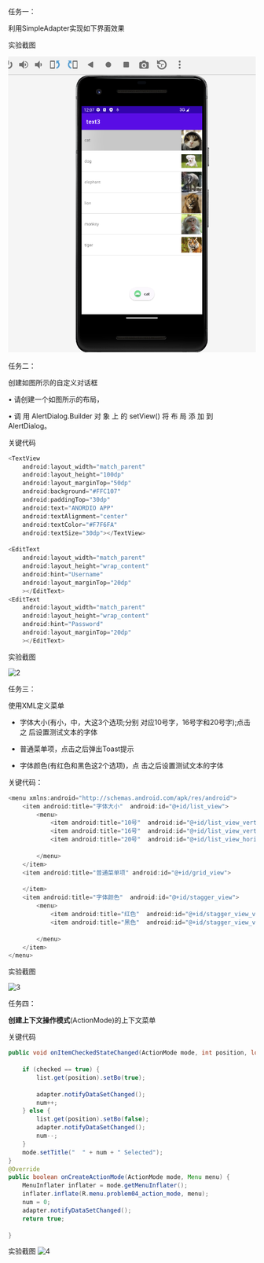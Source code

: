 任务一：

利用SimpleAdapter实现如下界面效果

实验截图

![1](https://github.com/15305966258/threeapp/blob/2166ab10c36f8f6c6bd4b607402acd9ce9662b76/imgs/1.png)

任务二：

创建如图所示的自定义对话框

• 请创建一个如图所示的布局，

• 调 用 AlertDialog.Builder 对 象 上 的 setView() 将 布 局 添 加 到 AlertDialog。

关键代码

```java
<TextView
    android:layout_width="match_parent"
    android:layout_height="100dp"
    android:layout_marginTop="50dp"
    android:background="#FFC107"
    android:paddingTop="30dp"
    android:text="ANORDIO APP"
    android:textAlignment="center"
    android:textColor="#F7F6FA"
    android:textSize="30dp"></TextView>

<EditText
    android:layout_width="match_parent"
    android:layout_height="wrap_content"
    android:hint="Username"
    android:layout_marginTop="20dp"
    ></EditText>
<EditText
    android:layout_width="match_parent"
    android:layout_height="wrap_content"
    android:hint="Password"
    android:layout_marginTop="20dp"
    ></EditText>
```

实验截图

![2](https://raw.githubusercontent.com/15305966258/threeapp/imgs/2.png)

任务三：

使用XML定义菜单

- 字体大小(有小，中，大这3个选项;分别 对应10号字，16号字和20号字);点击之 后设置测试文本的字体

- 普通菜单项，点击之后弹出Toast提示

- 字体颜色(有红色和黑色这2个选项)，点 击之后设置测试文本的字体

  

关键代码：

```java
<menu xmlns:android="http://schemas.android.com/apk/res/android">
    <item android:title="字体大小"  android:id="@+id/list_view">
        <menu>
            <item android:title="10号"  android:id="@+id/list_view_vertical_stander"/>
            <item android:title="16号"  android:id="@+id/list_view_vertical_reverse"/>
            <item android:title="20号"  android:id="@+id/list_view_horizontal_stander"/>

        </menu>
    </item>
    <item android:title="普通菜单项" android:id="@+id/grid_view">

    </item>
    <item android:title="字体颜色"  android:id="@+id/stagger_view">
        <menu>
            <item android:title="红色"  android:id="@+id/stagger_view_vertical_stander"/>
            <item android:title="黑色"  android:id="@+id/stagger_view_vertical_reverse"/>

        </menu>
    </item>
</menu>
```

实验截图

![3](https://raw.githubusercontent.com/15305966258/threeapp/imgs/3.png)

任务四：

**创建上下文操作模式**(ActionMode)的上下文菜单

关键代码

```java
public void onItemCheckedStateChanged(ActionMode mode, int position, long id, boolean checked) {

    if (checked == true) {
        list.get(position).setBo(true);

        adapter.notifyDataSetChanged();
        num++;
    } else {
        list.get(position).setBo(false);
        adapter.notifyDataSetChanged();
        num--;
    }
    mode.setTitle("  " + num + " Selected");
}
@Override
public boolean onCreateActionMode(ActionMode mode, Menu menu) {
    MenuInflater inflater = mode.getMenuInflater();
    inflater.inflate(R.menu.problem04_action_mode, menu);
    num = 0;
    adapter.notifyDataSetChanged();
    return true;

}
```

实验截图
![4](https://raw.githubusercontent.com/15305966258/threeapp/imgs/4.png)
